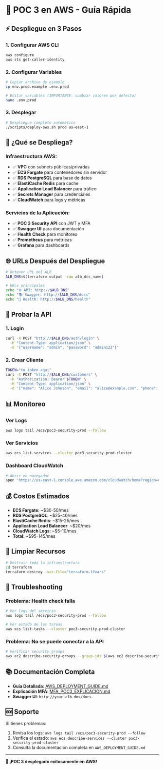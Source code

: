 # 🚀 POC 3 en AWS - Guía Rápida

## ⚡ **Despliegue en 3 Pasos**

### **1. Configurar AWS CLI**
```bash
aws configure
aws sts get-caller-identity
```

### **2. Configurar Variables**
```bash
# Copiar archivo de ejemplo
cp env.prod.example .env.prod

# Editar variables (IMPORTANTE: cambiar valores por defecto)
nano .env.prod
```

### **3. Desplegar**
```bash
# Despliegue completo automático
./scripts/deploy-aws.sh prod us-east-1
```

## 🎯 **¿Qué se Despliega?**

### **Infraestructura AWS:**
- ✅ **VPC** con subnets públicas/privadas
- ✅ **ECS Fargate** para contenedores sin servidor
- ✅ **RDS PostgreSQL** para base de datos
- ✅ **ElastiCache Redis** para cache
- ✅ **Application Load Balancer** para tráfico
- ✅ **Secrets Manager** para credenciales
- ✅ **CloudWatch** para logs y métricas

### **Servicios de la Aplicación:**
- ✅ **POC 3 Security API** con JWT y MFA
- ✅ **Swagger UI** para documentación
- ✅ **Health Check** para monitoreo
- ✅ **Prometheus** para métricas
- ✅ **Grafana** para dashboards

## 🌐 **URLs Después del Despliegue**

```bash
# Obtener URL del ALB
ALB_DNS=$(terraform output -raw alb_dns_name)

# URLs principales
echo "🌐 API: http://$ALB_DNS"
echo "📚 Swagger: http://$ALB_DNS/docs"
echo "🏥 Health: http://$ALB_DNS/health"
```

## 🧪 **Probar la API**

### **1. Login**
```bash
curl -X POST "http://$ALB_DNS/auth/login" \
  -H "Content-Type: application/json" \
  -d '{"username": "admin", "password": "admin123"}'
```

### **2. Crear Cliente**
```bash
TOKEN="tu_token_aqui"
curl -X POST "http://$ALB_DNS/customers" \
  -H "Authorization: Bearer $TOKEN" \
  -H "Content-Type: application/json" \
  -d '{"name": "Alice Johnson", "email": "alice@example.com", "phone": "+57-300-123-4567"}'
```

## 📊 **Monitoreo**

### **Ver Logs**
```bash
aws logs tail /ecs/poc3-security-prod --follow
```

### **Ver Servicios**
```bash
aws ecs list-services --cluster poc3-security-prod-cluster
```

### **Dashboard CloudWatch**
```bash
# Abrir en navegador
open "https://us-east-1.console.aws.amazon.com/cloudwatch/home?region=us-east-1#dashboards:name=poc3-security-prod-dashboard"
```

## 💰 **Costos Estimados**

- **ECS Fargate**: ~$30-50/mes
- **RDS PostgreSQL**: ~$25-40/mes
- **ElastiCache Redis**: ~$15-25/mes
- **Application Load Balancer**: ~$20/mes
- **CloudWatch Logs**: ~$5-10/mes
- **Total**: ~$95-145/mes

## 🧹 **Limpiar Recursos**

```bash
# Destruir toda la infraestructura
cd terraform
terraform destroy -var-file="terraform.tfvars"
```

## 🔧 **Troubleshooting**

### **Problema: Health check falla**
```bash
# Ver logs del servicio
aws logs tail /ecs/poc3-security-prod --follow

# Ver estado de las tareas
aws ecs list-tasks --cluster poc3-security-prod-cluster
```

### **Problema: No se puede conectar a la API**
```bash
# Verificar security groups
aws ec2 describe-security-groups --group-ids $(aws ec2 describe-security-groups --filters "Name=group-name,Values=poc3-security-prod-*" --query 'SecurityGroups[0].GroupId' --output text)
```

## 📚 **Documentación Completa**

- **Guía Detallada**: [AWS_DEPLOYMENT_GUIDE.md](./AWS_DEPLOYMENT_GUIDE.md)
- **Explicación MFA**: [MFA_POC3_EXPLICACION.md](./MFA_POC3_EXPLICACION.md)
- **Swagger UI**: `http://your-alb-dns/docs`

## 🆘 **Soporte**

Si tienes problemas:
1. Revisa los logs: `aws logs tail /ecs/poc3-security-prod --follow`
2. Verifica el estado: `aws ecs describe-services --cluster poc3-security-prod-cluster`
3. Consulta la documentación completa en `AWS_DEPLOYMENT_GUIDE.md`

---

**🚀 ¡POC 3 desplegado exitosamente en AWS!**
